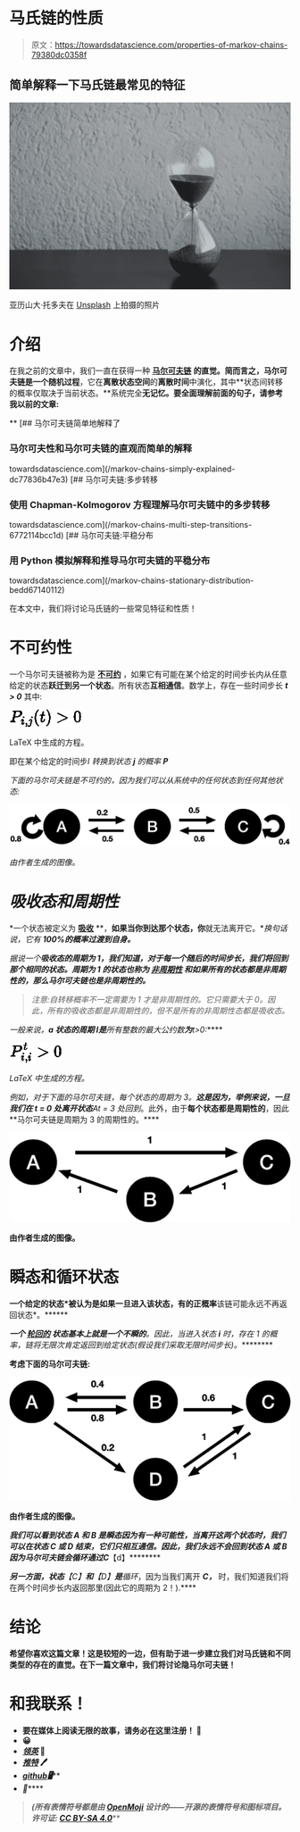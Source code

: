 # 马氏链的性质

> 原文：<https://towardsdatascience.com/properties-of-markov-chains-79380dc0358f>

## 简单解释一下马氏链最常见的特征

![](img/284e70a051309bac373845045ef5137d.png)

亚历山大·托多夫在 [Unsplash](https://unsplash.com?utm_source=medium&utm_medium=referral) 上拍摄的照片

# 介绍

在我之前的文章中，我们一直在获得一种 [**马尔可夫链**](https://en.wikipedia.org/wiki/Markov_chain) **的直觉。**简而言之，马尔可夫链是一个**随机过程**，它在**离散状态空间**的**离散时间**中演化，其中**状态间转移的概率仅取决于当前状态。**系统完全[](https://en.wikipedia.org/wiki/Memorylessness)****无记忆。要全面理解前面的句子，请参考我以前的文章:****

**[](/markov-chains-simply-explained-dc77836b47e3) [## 马尔可夫链简单地解释了

### 马尔可夫性和马尔可夫链的直观而简单的解释

towardsdatascience.com](/markov-chains-simply-explained-dc77836b47e3) [](/markov-chains-multi-step-transitions-6772114bcc1d) [## 马尔可夫链:多步转移

### 使用 Chapman-Kolmogorov 方程理解马尔可夫链中的多步转移

towardsdatascience.com](/markov-chains-multi-step-transitions-6772114bcc1d) [](/markov-chains-stationary-distribution-bedd67140112) [## 马尔可夫链:平稳分布

### 用 Python 模拟解释和推导马尔可夫链的平稳分布

towardsdatascience.com](/markov-chains-stationary-distribution-bedd67140112) 

在本文中，我们将讨论马氏链的一些常见特征和性质！

# 不可约性

一个马尔可夫链被称为是 [**不可约**](https://stats.stackexchange.com/questions/186033/how-do-you-see-a-markov-chain-is-irreducible) ，如果它有可能在某个给定的时间步长内从任意给定的状态**跃迁到另一个状态**。所有状态**互相通信**。数学上，存在一些时间步长 ***t > 0*** 其中:

![](img/ca9ceee3231719cd192275f29943a9a4.png)

LaTeX 中生成的方程。

即在某个给定的时间步*I 转换到状态 ***j*** 的概率 ***P****

*下面的马尔可夫链是不可约的，因为我们可以从系统中的任何状态到任何其他状态:*

*![](img/da7c3bd90996a0153cd225806d89124e.png)*

*由作者生成的图像。*

# *吸收态和周期性*

*一个状态被定义为 [**吸收**](https://en.wikipedia.org/wiki/Absorbing_Markov_chain) **，**如果当你到达那个状态，你**就无法离开它。**换句话说，它有 **100%的概率过渡到自身。***

*据说一个**吸收态的周期为 1，**我们知道，对于每一个随后的时间步长，我们将回到那个相同的状态。周期为 1 的状态也称为 [**非周期性**](https://www.randomservices.org/random/markov/Periodicity.html) 和**如果所有的状态都是非周期性的，**那么**马尔可夫链也是非周期性的。***

> *注意:自转移概率不一定需要为 1 才是非周期性的。它只需要大于 0。因此，所有的吸收态都是非周期性的，但不是所有的非周期性态都是吸收态。*

*一般来说，**a 状态的周期 I是**所有整数的最大公约数**为**t>0:*****

*![](img/2f446c794399d39196d5f8915656b4ff.png)*

*LaTeX 中生成的方程。*

*例如，对于下面的马尔可夫链，每个状态的**周期为 3。**这是因为，举例来说，一旦我们在 ***t = 0*** 处离开状态***A***t = 3 处回到*。此外，由于**每个状态都是周期性的**，因此**马尔可夫链是周期为 3 的周期性的。****

**![](img/eafd6108ecb41dbbf9bf5b3f83c0763f.png)**

**由作者生成的图像。**

# **瞬态和循环状态**

**一个给定的状态*被认为是[](https://mpaldridge.github.io/math2750/S09-recurrence-transience.html)**如果一旦进入该状态，有**的正概率**该链可能永远不再返回状态*。******

*****一个 [**轮回的**](https://mpaldridge.github.io/math2750/S09-recurrence-transience.html) 状态基本上就是一个**不瞬的**。因此，当进入状态 ***i*** 时，存在 1 的**概率，链将**无限次**肯定返回**到给定状态(假设我们采取无限时间步长)。*********

****考虑下面的马尔可夫链:****

****![](img/0d2a3ecd65dd18d54b4c032a5d0e95ec.png)****

****由作者生成的图像。****

****我们可以看到状态 ***A*** 和 ***B*** 是**瞬态**因为有一种可能性，当离开这两个状态时，我们可以在状态 ***C*** 或 ***D*** 结束，它们只相互通信。因此，我们永远不会回到状态 ***A*** 或 ***B*** 因为马尔可夫链会循环通过*C***【d】********

****另一方面，状态***【C】***和***【D】***是**循环**，因为当我们离开 ***C，*** 时，我们知道我们将在两个时间步长内返回那里(因此它的周期为 2！).****

# ****结论****

****希望你喜欢这篇文章！这是较短的一边，但有助于进一步建立我们对马氏链和不同类型的存在的直觉。在下一篇文章中，我们将讨论**隐马尔可夫链！******

# ****和我联系！****

*   ****要在媒体上阅读无限的故事，请务必在这里注册！ 💜****
*   ****[](/subscribe/@egorhowell)😀****
*   ****[*领英*](https://www.linkedin.com/in/egor-howell-092a721b3/) 👔****
*   ****[*推特*](https://twitter.com/EgorHowell) 🖊****
*   ****[*github*](https://github.com/egorhowell)*🖥*****
*   *****[](https://www.kaggle.com/egorphysics)**🏅*******

> *****(所有表情符号都是由 [OpenMoji](https://openmoji.org/) 设计的——开源的表情符号和图标项目。许可证: [CC BY-SA 4.0](https://creativecommons.org/licenses/by-sa/4.0/#)*******